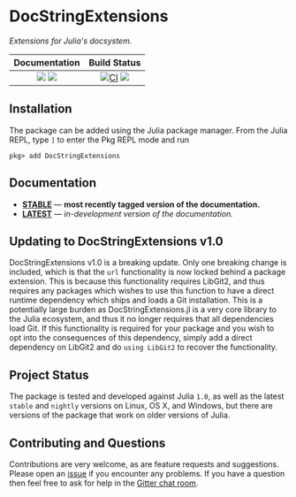# DocStringExtensions

*Extensions for Julia's docsystem.*

| **Documentation**                                                               | **Build Status**                                                                                |
|:-------------------------------------------------------------------------------:|:-----------------------------------------------------------------------------------------------:|
| [![][docs-stable-img]][docs-stable-url] [![][docs-latest-img]][docs-latest-url] | [![CI][github-action-img]][github-action-url] [![][codecov-img]][codecov-url] |

## Installation

The package can be added using the Julia package manager. From the Julia REPL, type `]`
to enter the Pkg REPL mode and run

```
pkg> add DocStringExtensions
```

## Documentation

- [**STABLE**][docs-stable-url] &mdash; **most recently tagged version of the documentation.**
- [**LATEST**][docs-latest-url] &mdash; *in-development version of the documentation.*

## Updating to DocStringExtensions v1.0

DocStringExtensions v1.0 is a breaking update. Only one breaking change is included, which is that
the `url` functionality is now locked behind a package extension. This is because this functionality
requires LibGit2, and thus requires any packages which wishes to use this function to have a direct
runtime dependency which ships and loads a Git installation. This is a potentially large burden as
DocStringExtensions.jl is a very core library to the Julia ecosystem, and thus it no longer requires
that all dependencies load Git. If this functionality is required for your package and you wish to
opt into the consequences of this dependency, simply add a direct dependency on LibGit2 and do
`using LibGit2` to recover the functionality.

## Project Status

The package is tested and developed against Julia `1.0`, as well as the latest `stable` and `nightly` versions on Linux, OS X, and Windows,
but there are versions of the package that work on older versions of Julia.

## Contributing and Questions

Contributions are very welcome, as are feature requests and suggestions. Please open an [issue][issues-url] if you encounter any problems. If you have a question then feel free to ask for help in the [Gitter chat room][gitter-url].

[gitter-url]: https://gitter.im/juliadocs/users

[docs-latest-img]: https://img.shields.io/badge/docs-latest-blue.svg
[docs-latest-url]: https://DocStringExtensions.juliadocs.org/latest

[docs-stable-img]: https://img.shields.io/badge/docs-stable-blue.svg
[docs-stable-url]: https://DocStringExtensions.juliadocs.org/stable

[github-action-img]: https://github.com/JuliaDocs/DocStringExtensions.jl/actions/workflows/ci.yml/badge.svg
[github-action-url]: https://github.com/JuliaDocs/DocStringExtensions.jl/actions/workflows/ci.yml

[codecov-img]: https://codecov.io/gh/JuliaDocs/DocStringExtensions.jl/branch/master/graph/badge.svg
[codecov-url]: https://codecov.io/gh/JuliaDocs/DocStringExtensions.jl

[issues-url]: https://github.com/JuliaDocs/DocStringExtensions.jl/issues
